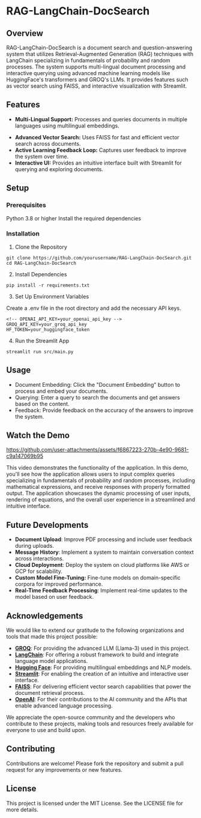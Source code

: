 # RAG-LangChain-DocSearch

## Overview

RAG-LangChain-DocSearch is a document search and question-answering system that utilizes Retrieval-Augmented Generation (RAG) techniques with LangChain specializing in fundamentals of probability and random processes. The system supports multi-lingual document processing and interactive querying using advanced machine learning models like HuggingFace's transformers and GROQ's LLMs. It provides features such as vector search using FAISS, and interactive visualization with Streamlit.

## Features

- **Multi-Lingual Support:** Processes and queries documents in multiple languages using multilingual embeddings.
<!-- - **Document Clustering and Topic Modeling:** Groups documents by topics using LDA or BERTopic and visualizes the distribution of topics. -->
- **Advanced Vector Search:** Uses FAISS for fast and efficient vector search across documents.
- **Active Learning Feedback Loop:** Captures user feedback to improve the system over time.
- **Interactive UI:** Provides an intuitive interface built with Streamlit for querying and exploring documents.


## Setup
### Prerequisites

Python 3.8 or higher
Install the required dependencies

### Installation
1. Clone the Repository 
```    
git clone https://github.com/yourusername/RAG-LangChain-DocSearch.git
cd RAG-LangChain-DocSearch
```
2. Install Dependencies

```
pip install -r requirements.txt
```

3. Set Up Environment Variables

Create a .env file in the root directory and add the necessary API keys.
```
<!-- OPENAI_API_KEY=your_openai_api_key -->
GROQ_API_KEY=your_groq_api_key
HF_TOKEN=your_huggingface_token
```
4. Run the Streamlit App

```
streamlit run src/main.py
```

## Usage
- Document Embedding: Click the "Document Embedding" button to process and embed your documents.
- Querying: Enter a query to search the documents and get answers based on the content.
- Feedback: Provide feedback on the accuracy of the answers to improve the system.

## Watch the Demo
 
https://github.com/user-attachments/assets/f6867223-270b-4e90-9681-c9a147069b95

This video demonstrates the functionality of the application. In this demo, you'll see how the application allows users to input complex queries specializing in fundamentals of probability and random processes, including mathematical expressions, and receive responses with properly formatted output. The application showcases the dynamic processing of user inputs, rendering of equations, and the overall user experience in a streamlined and intuitive interface.

## Future Developments

<!-- ### Versioning Strategy
- **v1 Branch**: Preserve the current stable implementation.
- **v2 Branch**: Develop and integrate new features incrementally. -->

- **Document Upload**: Improve PDF processing and include user feedback during uploads.
- **Message History**: Implement a system to maintain conversation context across interactions.
- **Cloud Deployment**: Deploy the system on cloud platforms like AWS or GCP for scalability.
- **Custom Model Fine-Tuning:** Fine-tune models on domain-specific corpora for improved performance.
- **Real-Time Feedback Processing**: Implement real-time updates to the model based on user feedback.

## Acknowledgements

We would like to extend our gratitude to the following organizations and tools that made this project possible:

- **[GROQ](https://groq.com/)**: For providing the advanced LLM (Llama-3) used in this project.
- **[LangChain](https://langchain.com/)**: For offering a robust framework to build and integrate language model applications.
- **[Hugging Face](https://huggingface.co/)**: For providing multilingual embeddings and NLP models.
- **[Streamlit](https://streamlit.io/)**: For enabling the creation of an intuitive and interactive user interface.
- **[FAISS](https://github.com/facebookresearch/faiss)**: For delivering efficient vector search capabilities that power the document retrieval process.
  <!-- - **[Gensim](https://radimrehurek.com/gensim/)**: For providing the topic modeling tools like LDA used in this project. 
  **[Transformers](https://github.com/huggingface/transformers)**: For offering foundational models and utilities that were integral to the project. -->
- **[OpenAI](https://openai.com/)**: For their contributions to the AI community and the APIs that enable advanced language processing.

We appreciate the open-source community and the developers who contribute to these projects, making tools and resources freely available for everyone to use and build upon.

## Contributing
Contributions are welcome! Please fork the repository and submit a pull request for any improvements or new features.

## License
This project is licensed under the MIT License. See the LICENSE file for more details.
